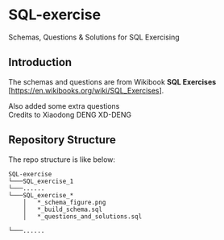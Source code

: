 # SQL-exercise
Schemas, Questions &amp; Solutions for SQL Exercising

## Introduction
The schemas and questions are
from Wikibook **SQL Exercises** [https://en.wikibooks.org/wiki/SQL_Exercises].

Also added some extra questions  
Credits to Xiaodong DENG XD-DENG

## Repository Structure
The repo structure is like below:
```
SQL-exercise
└───SQL_exercise_1
└───......
└───SQL_exercise_*
    │   *_schema_figure.png
    │   *_build_schema.sql
    │   *_questions_and_solutions.sql

└───......

```
